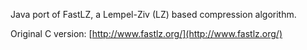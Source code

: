 Java port of FastLZ, a Lempel-Ziv (LZ) based compression algorithm.

Original C version: [http://www.fastlz.org/](http://www.fastlz.org/)